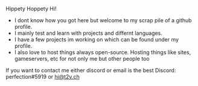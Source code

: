 Hippety Hoppety Hi!
- I dont know how you got here but welcome to my scrap pile of a github profile.
- I mainly test and learn with projects and differnt languages.
- I have a few projects im working on which can be found under my profile.
- I also love to host things always open-source. Hosting things like sites, 
gameservers, etc for not only me but other people too

If you want to contact me either discord or email is the best
Discord: perfection#5919 or hi@t2v.ch

<!---
toastontoast/toastontoast is a ✨ special ✨ repository because its `README.md` (this file) appears on your GitHub profile.
You can click the Preview link to take a look at your changes.
--->
